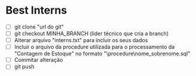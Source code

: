 # Best Interns

- [ ] git clone "url do git"
- [ ] git checkout MINHA_BRANCH (lider técnico que cria a branch)
- [ ] Alterar arquivo "interns.txt" para incluir os seus dados
- [ ] Incluir o arquivo da procedure utilizada para o processamento da "Contagem de Estoque" no formato "\procedure\nome_sobrenome.sql"
- [ ] Commitar alteração
- [ ] git push
